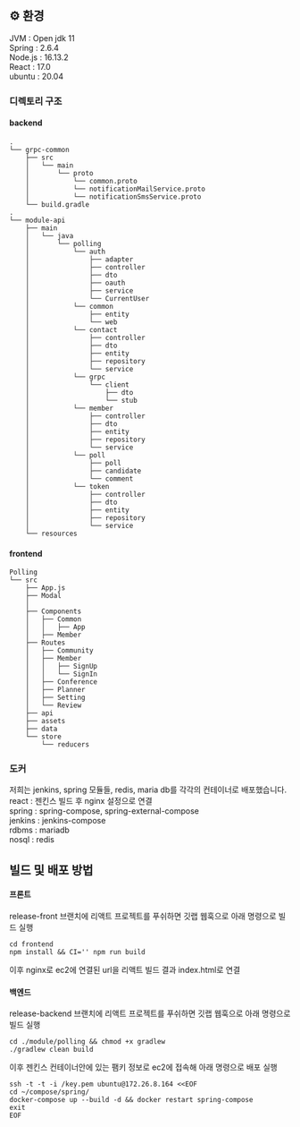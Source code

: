 ## ⚙️ 환경
JVM : Open jdk 11 <br>
Spring : 2.6.4 <br>
Node.js : 16.13.2 <br>
React : 17.0 <br>
ubuntu : 20.04 <br>

### 디렉토리 구조
#### backend
```
.
└── grpc-common
    ├── src
    │   └── main
    │       └── proto
    │           └── common.proto
    │           └── notificationMailService.proto
    │           └── notificationSmsService.proto
    └── build.gradle
.    
└── module-api
    ├── main
    │   └── java
    │       └── polling
    │           └── auth
    │               ├── adapter
    │               ├── controller
    │               ├── dto
    │               ├── oauth
    │               ├── service
    │               └── CurrentUser
    │           └── common
    │               ├── entity
    │               └── web
    │           └── contact
    │               ├── controller
    │               ├── dto
    │               ├── entity
    │               ├── repository
    │               └── service
    │           └── grpc
    │               └── client
    │                   ├── dto
    │                   └── stub
    │           └── member
    │               ├── controller
    │               ├── dto
    │               ├── entity
    │               ├── repository
    │               └── service
    │           └── poll
    │               ├── poll
    │               ├── candidate
    │               └── comment
    │           └── token
    │               ├── controller
    │               ├── dto
    │               ├── entity
    │               ├── repository
    │               └── service
    └── resources
```

#### frontend
```
Polling
└── src
    ├── App.js
    ├── Modal
    │	
    ├── Components 
    │   ├── Common
    │   │   ├── App
    │   ├── Member
    ├── Routes
    │   ├── Community
    │   ├── Member
    │   │   ├── SignUp
    │   │   └── SignIn
    │   ├── Conference
    │   ├── Planner
    │   ├── Setting
    │   └── Review
    ├── api
    ├── assets
    ├── data
    └── store
        └── reducers
```
### 도커
저희는 jenkins, spring 모듈들, redis, maria db를 각각의 컨테이너로 배포했습니다. <br>
react : 젠킨스 빌드 후 nginx 설정으로 연결 <br>
spring : spring-compose, spring-external-compose <br>
jenkins : jenkins-compose <br>
rdbms : mariadb <br>
nosql : redis <br>

## 빌드 및 배포 방법
#### 프론트 <br>
release-front 브랜치에 리액트 프로젝트를 푸쉬하면 깃랩 웹훅으로 아래 명령으로 빌드 실행 <br>

```
cd frontend
npm install && CI='' npm run build
```

이후 nginx로 ec2에 연결된 url을 리액트 빌드 결과 index.html로 연결

#### 백엔드
release-backend 브랜치에 리액트 프로젝트를 푸쉬하면 깃랩 웹훅으로 아래 명령으로 빌드 실행 <br>

```
cd ./module/polling && chmod +x gradlew
./gradlew clean build
```
이후 젠킨스 컨테이너안에 있는 팸키 정보로 ec2에 접속해 아래 명령으로 배포 실행 <br>

```
ssh -t -t -i /key.pem ubuntu@172.26.8.164 <<EOF
cd ~/compose/spring/
docker-compose up --build -d && docker restart spring-compose
exit
EOF
```
